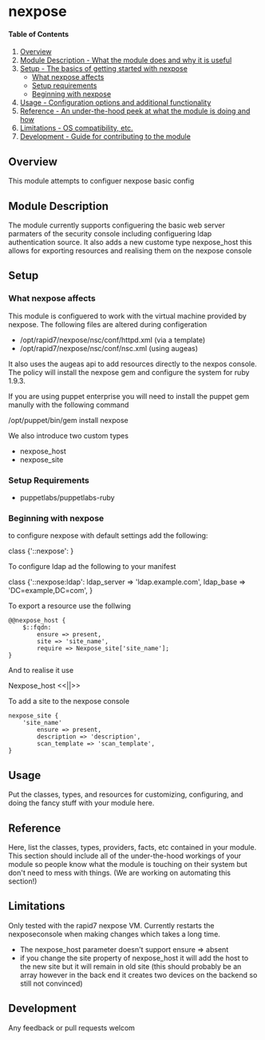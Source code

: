 # nexpose

#### Table of Contents

1. [Overview](#overview)
2. [Module Description - What the module does and why it is useful](#module-description)
3. [Setup - The basics of getting started with nexpose](#setup)
    * [What nexpose affects](#what-nexpose-affects)
    * [Setup requirements](#setup-requirements)
    * [Beginning with nexpose](#beginning-with-nexpose)
4. [Usage - Configuration options and additional functionality](#usage)
5. [Reference - An under-the-hood peek at what the module is doing and how](#reference)
5. [Limitations - OS compatibility, etc.](#limitations)
6. [Development - Guide for contributing to the module](#development)

## Overview

This module attempts to configuer nexpose basic config

## Module Description

The module currently supports configuering the basic web server parmaters of the security console including configuering ldap authentication source.  It also adds a new custome type nexpose\_host this allows for exporting resources and realising them on the nexpose console

## Setup

### What nexpose affects

This module is configuered to work with the virtual machine provided by nexpose.  The following files are altered during configeration
 * /opt/rapid7/nexpose/nsc/conf/httpd.xml (via a template)
 * /opt/rapid7/nexpose/nsc/conf/nsc.xml (using augeas)

It also uses the augeas api to add resources directly to the nexpos console.  The policy will install the nexpose gem and configure the system for ruby 1.9.3.

If you are using puppet enterprise you will need to install the puppet gem manully with the following command 

/opt/puppet/bin/gem install nexpose

We also introduce two custom types 
 * nexpose\_host
 * nexpose\_site

### Setup Requirements 

 * puppetlabs/puppetlabs-ruby

### Beginning with nexpose

to configure nexpose with default settings add the following:

class {'::nexpose': } 

To configure ldap ad the following to your manifest

class {'::nexpose:ldap':
  ldap\_server => 'ldap.example.com',
  ldap\_base   => 'DC=example,DC=com',
}

To export a resource use the follwing

    @@nexpose_host {
        $::fqdn:
            ensure => present,
            site => 'site_name',
            require => Nexpose_site['site_name'];
    }
And to realise it use

Nexpose\_host <<||>>

To add a site to the nexpose console 

    nexpose_site {
        'site_name'
            ensure => present,
            description => 'description',
            scan_template => 'scan_template',
    }

## Usage

Put the classes, types, and resources for customizing, configuring, and doing
the fancy stuff with your module here.

## Reference

Here, list the classes, types, providers, facts, etc contained in your module.
This section should include all of the under-the-hood workings of your module so
people know what the module is touching on their system but don't need to mess
with things. (We are working on automating this section!)

## Limitations

Only tested with the rapid7 nexpose VM.  Currently restarts the nexposeconsole when making changes which takes a long time.

 * The nexpose\_host parameter doesn't support ensure => absent
 * if you change the site property of nexpose\_host it will add the host to the new site but it will remain in old site (this should probably be an array however in the back end it creates two devices on the backend so still not convinced)

## Development

Any feedback or pull requests welcom

